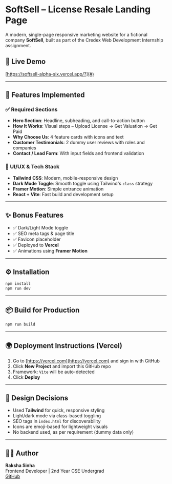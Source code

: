 
# SoftSell – License Resale Landing Page

A modern, single-page responsive marketing website for a fictional company **SoftSell**, built as part of the Credex Web Development Internship assignment.

## 🚀 Live Demo

[https://softsell-alpha-six.vercel.app/?](#) 

---

## 📌 Features Implemented

### ✅ Required Sections
- **Hero Section**: Headline, subheading, and call-to-action button
- **How It Works**: Visual steps – Upload License → Get Valuation → Get Paid
- **Why Choose Us**: 4 feature cards with icons and text
- **Customer Testimonials**: 2 dummy user reviews with roles and companies
- **Contact / Lead Form**: With input fields and frontend validation

### 🌙 UI/UX & Tech Stack
- **Tailwind CSS**: Modern, mobile-responsive design
- **Dark Mode Toggle**: Smooth toggle using Tailwind's `class` strategy
- **Framer Motion**: Simple entrance animation
- **React + Vite**: Fast build and development setup

---

## ✨ Bonus Features
- ✅ Dark/Light Mode toggle
- ✅ SEO meta tags & page title
- ✅ Favicon placeholder
- ✅ Deployed to **Vercel**
- ✅ Animations using **Framer Motion**

---


## ⚙️ Installation

```bash
npm install
npm run dev
```

---

## 📦 Build for Production

```bash
npm run build
```

---

## 🌍 Deployment Instructions (Vercel)

1. Go to [https://vercel.com](https://vercel.com) and sign in with GitHub
2. Click **New Project** and import this GitHub repo
3. Framework: `Vite` will be auto-detected
4. Click **Deploy**

---

## 🧠 Design Decisions

- Used **Tailwind** for quick, responsive styling
- Light/dark mode via class-based toggling
- SEO tags in `index.html` for discoverability
- Icons are emoji-based for lightweight visuals
- No backend used, as per requirement (dummy data only)

---

## 👩‍💻 Author

**Raksha Sinha**  
Frontend Developer | 2nd Year CSE Undergrad  
[GitHub](https://github.com/rakshasinha1908)
